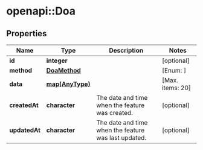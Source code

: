 # openapi::Doa


## Properties
Name | Type | Description | Notes
------------ | ------------- | ------------- | -------------
**id** | **integer** |  | [optional] 
**method** | [**DoaMethod**](DoaMethod.md) |  | [Enum: ] 
**data** | [**map(AnyType)**](AnyType.md) |  | [Max. items: 20] 
**createdAt** | **character** | The date and time when the feature was created. | [optional] 
**updatedAt** | **character** | The date and time when the feature was last updated. | [optional] 


